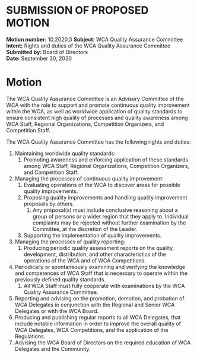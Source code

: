 # SUBMISSION OF PROPOSED MOTION

**Motion number:** 10.2020.3
**Subject:** WCA Quality Assurance Committee  
**Intent:** Rights and duties of the WCA Quality Assurance Committee  
**Submitted by:** Board of Directors  
**Date:** September 30, 2020

# Motion

The WCA Quality Assurance Committee is an Advisory Committee of the WCA with the role to support and promote continuous quality improvement within the WCA, as well as worldwide application of quality standards to ensure consistent high quality of processes and quality awareness among WCA Staff, Regional Organizations, Competition Organizers, and Competition Staff.

The WCA Quality Assurance Committee has the following rights and duties:

1. Maintaining worldwide quality standards:
   1. Promoting awareness and enforcing application of these standards among WCA Staff, Regional Organizations, Competition Organizers, and Competition Staff.
2. Managing the processes of continuous quality improvement:
   1. Evaluating operations of the WCA to discover areas for possible quality improvements.
   2. Proposing quality improvements and handling quality improvement proposals by others.
      1. Any proposal(s) must include conclusive reasoning about a group of persons or a wider region that they apply to. Individual complaints may be rejected without further examination by the Committee, at the discretion of the Leader.
   3. Supporting the implementation of quality improvements.
3. Managing the processes of quality reporting:
   1. Producing periodic quality assessment reports on the quality, development, distribution, and other characteristics of the operations of the WCA and of WCA Competitions.
4. Periodically or spontaneously examining and verifying the knowledge and competences of WCA Staff that is necessary to operate within the previously defined quality standards.
   1. All WCA Staff must fully cooperate with examinations by the WCA Quality Assurance Committee.
5. Reporting and advising on the promotion, demotion, and probation of WCA Delegates in conjunction with the Regional and Senior WCA Delegates or with the WCA Board.
6. Producing and publishing regular reports to all WCA Delegates, that include notable information in order to improve the overall quality of WCA Delegates, WCA Competitions, and the application of the Regulations.
7. Advising the WCA Board of Directors on the required education of WCA Delegates and the Community.
